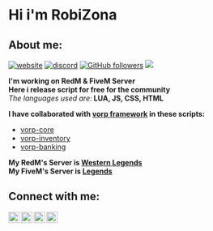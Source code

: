 <h1>Hi i'm RobiZona</h1>

<h2>About me:</h2>

[![website](https://img.shields.io/badge/Website-46a2f1.svg?&style=flat-square&logo=Google-Chrome&logoColor=white&color=informational&link=https://allmylinks.com/robizona)](https://allmylinks.com/robizona)
[![discord](https://img.shields.io/badge/Join_Discord-5865F2.svg?&style=flat-square&logo=discord&logoColor=white&link=https://discord.gg/QuX5GYTarA)](https://discord.gg/QuX5GYTarA)
[![GitHub followers](https://img.shields.io/github/followers/robizona?label=Follow&style=social)](https://github.com/robizona)
![](https://komarev.com/ghpvc/?username=robizona&label=GitHub_Views&color=red)


<b>I'm working on RedM & FiveM Server</b></br>
<b>Here i release script for free for the community</b></br>
<i>The languages used are:</i><b> LUA, JS, CSS, HTML</b></br>

<b>I have collaborated with [vorp framework](https://github.com/VORPCORE) in these scripts:</b>
- [vorp-core](https://github.com/RobiZona/vorp-core-lua)
- [vorp-inventory](https://github.com/RobiZona/vorp_inventory-lua)
- [vorp-banking](https://github.com/RobiZona/vorp_banking)

<b>My RedM's Server is [Western Legends](https://discord.gg/westernlegends)</b></br>
<b>My FiveM's Server is [Legends](https://discord.gg/legendsrp)</b>

<h2>Connect with me:</h2>

[<img align="left" alt="RobiZona | Instagram" width="22px" background-color="white" src="https://cdn.jsdelivr.net/npm/simple-icons@v3/icons/instagram.svg" />][instagram]
[<img align="left" alt="RobiZona | YouTube" width="22px" src="https://cdn.jsdelivr.net/npm/simple-icons@v3/icons/youtube.svg" />][youtube]
[<img align="left" alt="RobiZona | Discord" width="22px" src="https://cdn.jsdelivr.net/npm/simple-icons@v3/icons/discord.svg" />][discord]
[<img align="left" alt="RobiZona | Twitch" width="22px" src="https://cdn.jsdelivr.net/npm/simple-icons@v3/icons/twitch.svg" />][twitch]

[instagram]: https://www.instagram.com/robizona/
[youtube]: https://www.youtube.com/channel/UCekuRQnyltSxgzdUgTlBxug
[discord]: https://discord.gg/QuX5GYTarA
[twitch]: https://www.twitch.tv/robizona
